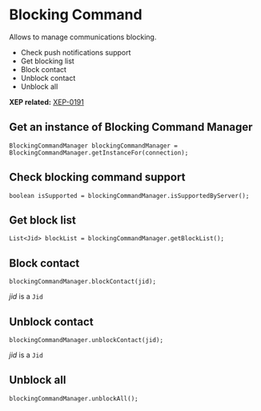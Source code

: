 Blocking Command
================

Allows to manage communications blocking.

  * Check push notifications support
  * Get blocking list
  * Block contact
  * Unblock contact
  * Unblock all


**XEP related:** [XEP-0191](http://xmpp.org/extensions/xep-0191.html)


Get an instance of Blocking Command Manager
-------------------------------------------

```
BlockingCommandManager blockingCommandManager = BlockingCommandManager.getInstanceFor(connection);
```


Check blocking command support
------------------------------

```
boolean isSupported = blockingCommandManager.isSupportedByServer();
```


Get block list
--------------

```
List<Jid> blockList = blockingCommandManager.getBlockList();
```


Block contact
-------------

```
blockingCommandManager.blockContact(jid);
```
*jid* is a `Jid`


Unblock contact
---------------

```
blockingCommandManager.unblockContact(jid);
```
*jid* is a `Jid`


Unblock all
-----------

```
blockingCommandManager.unblockAll();
```
